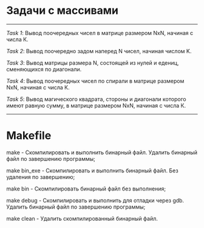 # Задачи с массивами

---

_Task 1_:
    Вывод поочередных чисел в матрице размером NxN, начиная с числа К.

_Task 2_:
    Вывод поочередно задом наперед N чисел, начиная числом K.

_Task 3_:
    Вывод матрицы размера N, состоящей из нулей и едениц, сменяющихся по диагонали.
    
_Task 4_:
    Вывод поочередных чисел по спирали в матрице размером NxN, начиная с числа К.
    
_Task 5_:
    Вывод магического квадрата, стороны и диагонали которого имеют равную сумму, в матрице размером NxN, начиная с числа К.

---

# Makefile

make - Скомпилировать и выполнить бинарный файл. Удалить бинарный файл по завершению программы;

make bin_exe - Скомпилировать и выполнить бинарный файл. Без удаления по завершению;

make bin - Скомпилировать бинарный файл без выполнения;

make debug - Скомпилировать и выполнить для отладки через gdb. Удалить бинарный файл по завершению программы;

make clean - Удалить скомпилированный бинарный файл.
